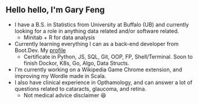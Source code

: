 ## Hello hello, I'm Gary Feng

- I have a B.S. in Statistics from University at Buffalo (UB) and currently looking for a role in anything data related and/or software related.
  - Minitab + R for data analysis
- Currently learning everything I can as a back-end developer from Boot.Dev. My [profile](https://www.boot.dev/)
  - Certificate in Python, JS, SQL, Git, OOP, FP, Shell/Terminal. Soon to finish Dockor, K8s, Go, Algo, Data Structs.
- I'm currently working on a Wikipedia Game Chrome extension, and improving my Wordle made in Scala.
- I also have clinical experience in Opthamology, and can answer a lot of questions related to cataracts, glaucoma, and retina.
  - Not medical advice disclaimer :satisfied:

